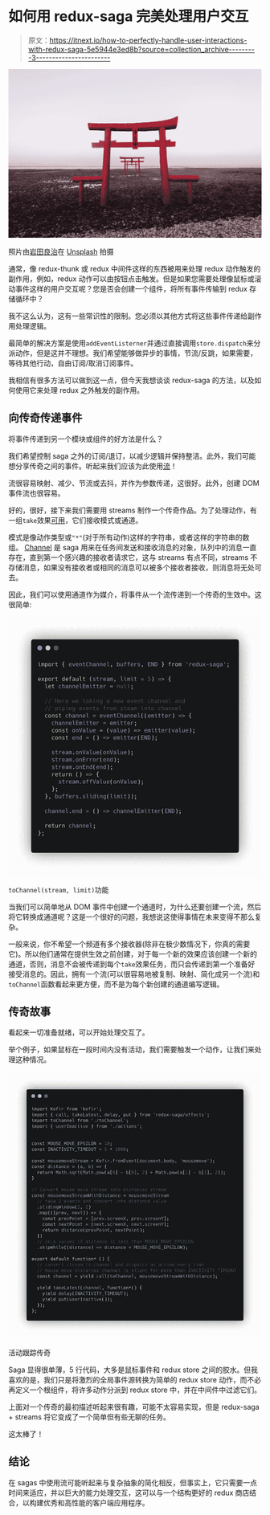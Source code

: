 # 如何用 redux-saga 完美处理用户交互

> 原文：<https://itnext.io/how-to-perfectly-handle-user-interactions-with-redux-saga-5e5944e3ed8b?source=collection_archive---------3----------------------->

![](img/e0bdf40fe1eb852442860fc7160d385a.png)

照片由[岩田良治](https://unsplash.com/@ryoji__iwata?utm_source=unsplash&utm_medium=referral&utm_content=creditCopyText)在 [Unsplash](https://unsplash.com/s/photos/saga?utm_source=unsplash&utm_medium=referral&utm_content=creditCopyText) 拍摄

通常，像 redux-thunk 或 redux 中间件这样的东西被用来处理 redux 动作触发的副作用，例如，redux 动作可以由按钮点击触发。但是如果您需要处理像鼠标或滚动事件这样的用户交互呢？您是否会创建一个组件，将所有事件传输到 redux 存储循环中？

我不这么认为，这有一些常识性的限制。您必须以其他方式将这些事件传递给副作用处理逻辑。

最简单的解决方案是使用`addEventListerner`并通过直接调用`store.dispatch`来分派动作，但是这并不理想。我们希望能够做异步的事情，节流/反跳，如果需要，等待其他行动，自由订阅/取消订阅事件。

我相信有很多方法可以做到这一点，但今天我想谈谈 redux-saga 的方法，以及如何使用它来处理 redux 之外触发的副作用。

## 向传奇传递事件

将事件传递到另一个模块或组件的好方法是什么？

我们希望控制 saga 之外的订阅/退订，以减少逻辑并保持整洁。此外，我们可能想分享传奇之间的事件。听起来我们应该为此使用[流](https://www.wikiwand.com/en/Stream_(computing))！

流很容易映射、减少、节流或去抖，并作为参数传递，这很好。此外，创建 DOM 事件流也很容易。

好的，很好，接下来我们需要用 streams 制作一个传奇作品。为了处理动作，有一组`take`效果[可用](https://redux-saga.js.org/docs/api/#takepattern)，它们接收模式或通道。

模式是像动作类型或`"*"`(对于所有动作)这样的字符串，或者这样的字符串的数组。 [Channel](https://redux-saga.js.org/docs/api/#channel) 是 saga 用来在任务间发送和接收消息的对象，队列中的消息一直存在，直到第一个感兴趣的接收者请求它，这与 streams 有点不同，streams 不存储消息，如果没有接收者或相同的消息可以被多个接收者接收，则消息将无处可去。

因此，我们可以使用通道作为媒介，将事件从一个流传递到一个传奇的生效中。这很简单:

![](img/271a8ecbe9bd66b47051b0921e3eb1a7.png)

`toChannel(stream, limit)`功能

当我们可以简单地从 DOM 事件中创建一个通道时，为什么还要创建一个流，然后将它转换成通道呢？这是一个很好的问题，我想说这使得事情在未来变得不那么复杂。

一般来说，你不希望一个频道有多个接收器(除非在极少数情况下，你真的需要它)。所以他们通常在提供生效之前创建，对于每一个新的效果应该创建一个新的通道，否则，消息不会被传递到每个`take`效果任务，而只会传递到第一个准备好接受消息的。因此，拥有一个流(可以很容易地被复制、映射、简化成另一个流)和`toChannel`函数看起来更方便，而不是为每个新创建的通道编写逻辑。

## 传奇故事

看起来一切准备就绪，可以开始处理交互了。

举个例子，如果鼠标在一段时间内没有活动，我们需要触发一个动作，让我们来处理这种情况。

![](img/8d5aa84dfde0ae7e130b5f2e10fa1a32.png)

活动跟踪传奇

Saga 显得很单薄，5 行代码，大多是鼠标事件和 redux store 之间的胶水。但我喜欢的是，我们只是将激烈的全局事件源转换为简单的 redux store 动作，而不必再定义一个根组件，将许多动作分派到 redux store 中，并在中间件中过滤它们。

上面对一个传奇的最初描述听起来很有趣，可能不太容易实现，但是 redux-saga + streams 将它变成了一个简单但有些无聊的任务。

这太棒了！

## 结论

在 sagas 中使用流可能听起来与复杂抽象的简化相反，但事实上，它只需要一点时间来适应，并以巨大的能力处理交互，这可以与一个结构更好的 redux 商店结合，以构建优秀和高性能的客户端应用程序。